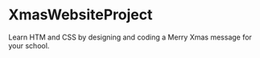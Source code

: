 # XmasWebsiteProject
Learn HTM and CSS by designing and coding a Merry Xmas message for your school.
